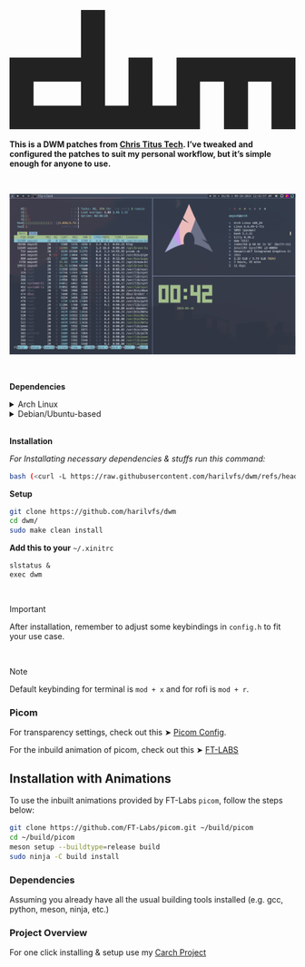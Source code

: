<p align="center">
  <img src="https://github.com/harilvfs/assets/blob/main/dwm/Dwm.svg.png" alt="Terminal">
</p>

<strong>**This is a DWM patches from [Chris Titus Tech](https://github.com/ChrisTitusTech/dwm-titus). I’ve tweaked and configured the patches to suit my personal workflow, but it’s simple enough for anyone to use.** </strong>

<br>
  
![Terminal](https://github.com/harilvfs/assets/blob/main/dwm/dwm.png)

<br>

<strong>**Dependencies** </strong>

<details>
  <summary>Arch Linux</summary>

```bash
sudo pacman -S --needed base-devel git libx11 libxcb libxinerama libxft imlib2 meson ninja
```

</details> <details> <summary>Debian/Ubuntu-based</summary>

```bash
sudo apt install build-essential git libx11-dev libx11-xcb-dev libxcb-res0-dev libxinerama-dev libxft-dev libimlib2-dev meson ninja-build
```
</details>

<br>

<strong>**Installation** </strong>

*For Installating necessary dependencies & stuffs run this command:*
```bash
bash (<curl -L https://raw.githubusercontent.com/harilvfs/dwm/refs/heads/main/setup.sh)
```

<strong>**Setup** </strong>

```bash
git clone https://github.com/harilvfs/dwm
cd dwm/
sudo make clean install
```

**Add this to your** `~/.xinitrc`

```
slstatus &
exec dwm
```

<br>

> [!IMPORTANT]
> After installation, remember to adjust some keybindings in `config.h` to fit your use case.

<br>

> [!NOTE]
> Default keybinding for terminal is `mod + x` and for rofi is `mod + r`.

### Picom

For transparency settings, check out this ➤ [Picom Config](https://raw.githubusercontent.com/harilvfs/i3wmdotfiles/main/picom/picom.conf).

For the inbuild animation of picom, check out this ➤ [FT-LABS](https://github.com/FT-Labs/picom)

## Installation with Animations

To use the inbuilt animations provided by FT-Labs `picom`, follow the steps below:

```bash
git clone https://github.com/FT-Labs/picom.git ~/build/picom
cd ~/build/picom
meson setup --buildtype=release build
sudo ninja -C build install
```
### Dependencies

Assuming you already have all the usual building tools installed (e.g. gcc, python, meson, ninja, etc.)

### Project Overview
For one click installing & setup use my [Carch Project](https://github.com/harilvfs/carch)
